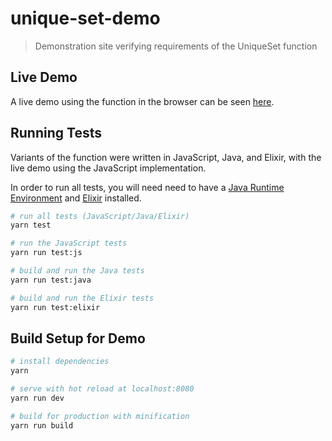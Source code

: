 # unique-set-demo

> Demonstration site verifying requirements of the UniqueSet function

## Live Demo

A live demo using the function in the browser can be seen [here](https://uniqueset.now.sh/).

## Running Tests

Variants of the function were written in JavaScript, Java, and Elixir, with the live demo using the JavaScript implementation.

In order to run all tests, you will need need to have a [Java Runtime Environment](https://java.com/en/) and [Elixir](http://elixir-lang.org/install.html) installed.

``` bash
# run all tests (JavaScript/Java/Elixir)
yarn test

# run the JavaScript tests
yarn run test:js

# build and run the Java tests
yarn run test:java

# build and run the Elixir tests
yarn run test:elixir
```

## Build Setup for Demo

``` bash
# install dependencies
yarn

# serve with hot reload at localhost:8080
yarn run dev

# build for production with minification
yarn run build
```

